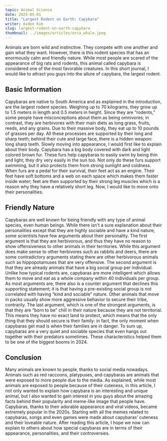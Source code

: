 ```yaml
---
topic: Animal Science
date: 2025-05-01
title: "Largest Rodent on Earth: Capybara"
writer: Aiden Kim
slug: largest-rodent-on-earth-capybara
thumbnail: ../images/articles/orca_whale.jpeg
---
```

Animals are born wild and instinctive. They compete with one another and gain what they want. However, there is this rodent species that has an enormously calm and friendly nature. While most people are scared of the appearance of big rats and rodents, this animal called capybara is considered one of the most favorable creatures. In this short journal, I would like to attract you guys into the allure of capybara, the largest rodent.

## Basic Information
Capybaras are native to South America and as explained in the introduction, are the largest rodent species. Weighing up to 70 kilograms, they grow up to 1.5 meters in length and 0.5 meters in height. Since they are “rodents,” some people have misconceptions about them as being omnivores; in contrast, they are herbivores with their main diets as long grass, fruits, reeds, and any grains. Due to their massive body, they eat up to 10 pounds of grasses per day. All these processes are supported by their long and sharp teeth; behind their cute and large face, there is a hidden weapon: long sharp teeth. Slowly moving into appearance, I would first like to explain about their body. Capybara has a big body covered with dark and light colored brown fur. These furs help capybaras to easily swim by being thin and light; they dry very easily in the sun too. Not only do these furs support swimming, but it also protects them from strong sunlight and coldness. When furs are a pedal for their survival, their feet act as an engine. Their feet have soft bottoms and a web on each space which makes them faster inside water; feet are then supported by their strong leg muscles which is a reason why they have a relatively short leg. Now, I would like to move onto their personalities. 

## Friendly Nature
Capybaras are well known for being friendly with any type of animal species, even human beings. While there isn't a sure explanation about their personalities except that they are  highly sociable and have a kind nature, some scientists have few arguments about their personality. The first argument is that they are herbivorous, and thus they have no reason to show offensiveness to other animals in their territories. While this argument does make sense to other herbivores such as rabbits and deers, there are some contradictory arguments stating there are other herbivorous animals such as hippopotamuses that are very offensive. The second argument is that they are already animals that have a big social group per individual. Unlike how typical rodents are, capybaras are more intelligent which allows them to move and eat as a whole company within 40 individuals per group. As most arguments are, there also is a counter argument that declines this supporting statement; it is that having a pre-existing social group is not correlated with having “kind and sociable” nature. Other animals that move in packs usually show more aggressive behavior to secure their tribe, contrarily. The last argument, which is one of the strongest arguments, is that they are  “born to be” chill in their nature because they are not territorial. This means they have no exact land to protect, which means that the only thing that they should secure is their family: in fact, the only moment when capybaras get mad is when their families are in danger. To sum up, capybaras are a very quiet and sociable species that even hangs out together with their predators sometimes. These characteristics helped them to be one of the biggest booms in 2024.

## Conclusion
Many animals are known to people, thanks to social media nowadays. Animals such as red raccoons, platypuses, and capybaras are animals that were exposed to more people due to the media. As explained, while most animals are exposed to people because of their cuteness, in this article, I not only wanted to explain how capybara is an interesting and unique animal, but I also wanted to gain interest in you guys about the amazing facts behind their popularity and meme-like image that people have. Capybaras, thanks to their adorable appearance and viral videos, became extremely popular in the 2020s. Starting with all the memes related to capybaras, songs and even games were made about capybaras’ cuteness and their loveable nature. After reading this article, I hope we now can explain to others about how special capybaras are in terms of their appearance, personalities, and their controversies.